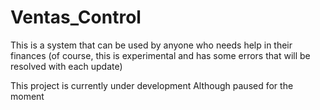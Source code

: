 # Ventas_Control
This is a system that can be used by anyone who needs help in their finances (of course, this is experimental and has some errors that will be resolved with each update)


This project is currently under development
Although paused for the moment
